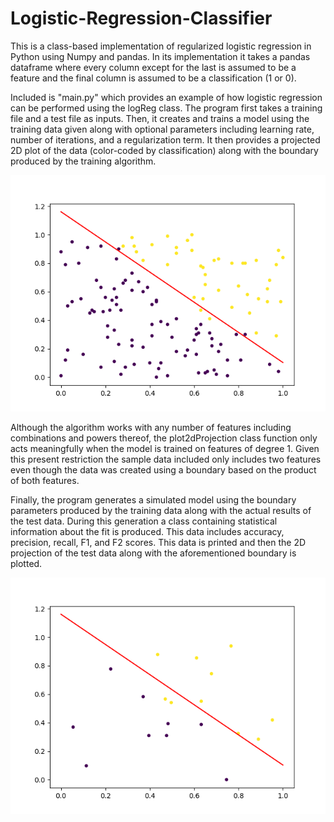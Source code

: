 # Logistic-Regression-Classifier

  This is a class-based implementation of regularized logistic regression in Python using Numpy and pandas. In its implementation it takes a pandas dataframe where every column except for the last is assumed to be a feature and the final column is assumed to be a classification (1 or 0).
  
  Included is "main.py" which provides an example of how logistic regression can be performed using the logReg class. The program first takes a training file and a test file as inputs. Then, it creates and trains a model using the training data given along with optional parameters including learning rate, number of iterations, and a regularization term. It then provides a projected 2D plot of the data (color-coded by classification) along with the boundary produced by the training algorithm.

![Training Data](/train.png)

  Although the algorithm works with any number of features including combinations and powers thereof, the plot2dProjection class function only acts meaningfully when the model is trained on features of degree 1. Given this present restriction the sample data included only includes two features even though the data was created using a boundary based on the product of both features.

  Finally, the program generates a simulated model using the boundary parameters produced by the training data along with the actual results of the test data. During this generation a class containing statistical information about the fit is produced. This data includes accuracy, precision, recall, F1, and F2 scores. This data is printed and then the 2D projection of the test data along with the aforementioned boundary is plotted. 
  
  ![Training Data](/test.png)
